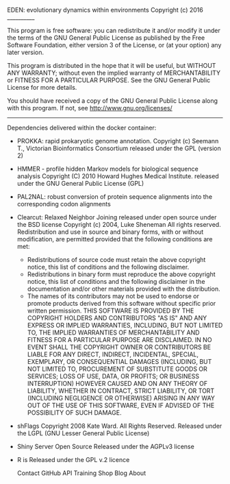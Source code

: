 EDEN: evolutionary dynamics within environments
Copyright (c) 2016 __________

This program is free software: you can redistribute it and/or modify
it under the terms of the GNU General Public License as published by
the Free Software Foundation, either version 3 of the License, or
(at your option) any later version.

This program is distributed in the hope that it will be useful,
but WITHOUT ANY WARRANTY; without even the implied warranty of
MERCHANTABILITY or FITNESS FOR A PARTICULAR PURPOSE.  See the
GNU General Public License for more details.

You should have received a copy of the GNU General Public License
along with this program. If not, see <http://www.gnu.org/licenses/>

-------------------------------------------------------------------
Dependencies delivered within the docker container:

- PROKKA: rapid prokaryotic genome annotation.
Copyright (c) Seemann T., Victorian Bioinformatics Consortium
released under the GPL (version 2)

- HMMER - profile hidden Markov models for biological sequence analysis
Copyright (C) 2010 Howard Hughes Medical Institute.
released under the GNU General Public License (GPL)

- PAL2NAL: robust conversion of protein sequence alignments into the corresponding codon alignments

- Clearcut: Relaxed Neighbor Joining 
released under open source under the BSD license
Copyright (c) 2004,  Luke Sheneman
All rights reserved.
Redistribution and use in source and binary forms, with or without 
modification, are permitted provided that the following conditions 
are met:
  + Redistributions of source code must retain the above copyright 
    notice, this list of conditions and the following disclaimer. 
  + Redistributions in binary form must reproduce the above copyright 
    notice, this list of conditions and the following disclaimer in 
    the documentation and/or other materials provided with the 
    distribution. 
  + The names of its contributors may not be used to endorse or promote 
    products derived  from this software without specific prior 
    written permission. 
THIS SOFTWARE IS PROVIDED BY THE COPYRIGHT HOLDERS AND CONTRIBUTORS "AS IS" 
AND ANY EXPRESS OR IMPLIED WARRANTIES, INCLUDING, BUT NOT LIMITED TO, THE 
IMPLIED WARRANTIES OF MERCHANTABILITY AND FITNESS FOR A PARTICULAR PURPOSE 
ARE DISCLAIMED. IN NO EVENT SHALL THE COPYRIGHT OWNER OR CONTRIBUTORS BE 
LIABLE FOR ANY DIRECT, INDIRECT, INCIDENTAL, SPECIAL, EXEMPLARY, OR 
CONSEQUENTIAL DAMAGES (INCLUDING, BUT NOT LIMITED TO, PROCUREMENT OF 
SUBSTITUTE GOODS OR SERVICES; LOSS OF USE, DATA, OR PROFITS; OR BUSINESS 
INTERRUPTION) HOWEVER CAUSED AND ON ANY THEORY OF LIABILITY, WHETHER IN 
CONTRACT, STRICT LIABILITY, OR TORT (INCLUDING NEGLIGENCE OR OTHERWISE) 
ARISING IN ANY WAY OUT OF THE USE OF THIS SOFTWARE, EVEN IF ADVISED OF THE 
POSSIBILITY OF SUCH DAMAGE. 

- shFlags
Copyright 2008 Kate Ward. All Rights Reserved.
Released under the LGPL (GNU Lesser General Public License)

- Shiny Server Open Source
Released under the AGPLv3 license

- R is Released under the GPL v.2 licence

    Contact GitHub API Training Shop Blog About 


